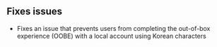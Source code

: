 ## Fixes issues
- Fixes an issue that prevents users from completing the out-of-box experience (OOBE) with a local account using Korean characters